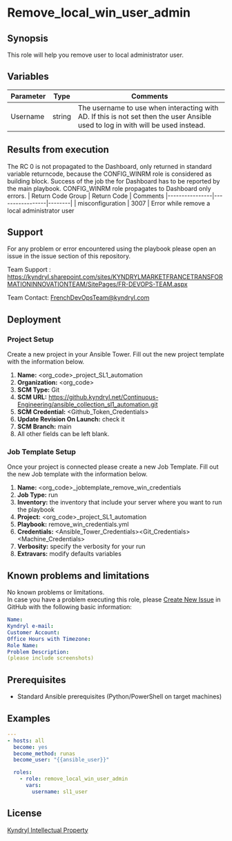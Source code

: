 # Remove_local_win_user_admin

## Synopsis

This role will help you remove user to local administrator user.

## Variables

| Parameter | Type   | Comments                                                                                                                       |
|-----------|--------|--------------------------------------------------------------------------------------------------------------------------------|
| Username  | string | The username to use when interacting with AD. If this is not set then the user Ansible used to log in with will be used instead.|

## Results from execution

The RC 0 is not propagated to the Dashboard, only returned in standard variable returncode, because the CONFIG_WINRM role is considered as building block. Success of the job the for Dashboard has to be reported by the main playbook. CONFIG_WINRM role propagates to Dashboard only errors.
| Return Code Group | Return Code | Comments
|----------------|-----------------|--------|
| misconfiguration | 3007 | Error while remove a local administrator user

## Support

For any problem or error encountered using the playbook please open an issue in the issue section of this repository.

Team Support : <https://kyndryl.sharepoint.com/sites/KYNDRYLMARKETFRANCETRANSFORMATIONINNOVATIONTEAM/SitePages/FR-DEVOPS-TEAM.aspx>

Team Contact: FrenchDevOpsTeam@kyndryl.com

## Deployment

### Project Setup

Create a new project in your Ansible Tower.
Fill out the new project template with the information below.

1. **Name:** <org_code>_project_SL1_automation
2. **Organization:** <org_code>
3. **SCM Type:** Git
4. **SCM URL:** <https://github.kyndryl.net/Continuous-Engineering/ansible_collection_sl1_automation.git>
5. **SCM Credential:** <Github_Token_Credentials>
6. **Update Revision On Launch:** check it
7. **SCM Branch:** main
8. All other fields can be left blank.

### Job Template Setup

Once your project is connected please create a new Job Template.
Fill out the new Job template with the information below.

1. **Name:** <org_code>_jobtemplate_remove_win_credentials
2. **Job Type:** run
3. **Inventory:** the inventory that include your server where you want to run the playbook
4. **Project:** <org_code>_project_SL1_automation
5. **Playbook:** remove_win_credentials.yml
6. **Credentials:** <Ansible_Tower_Credentials><Git_Credentials><Machine_Credentials>
7. **Verbosity:** specify the verbosity for your run
8. **Extravars:** modify defaults variables

## Known problems and limitations

No known problems or limitations.  
In case you have a problem executing this role, please [Create New Issue](https://github.kyndryl.net/Continuous-Engineering/ansible_collection_sl1_automation/issues) in GitHub with the following basic information:

```yaml
Name:
Kyndryl e-mail:
Customer Account:
Office Hours with Timezone:
Role Name:
Problem Description:
(please include screenshots)

```

## Prerequisites

- Standard Ansible prerequisites (Python/PowerShell on target machines)

## Examples

```yaml
---
- hosts: all
  become: yes
  become_method: runas
  become_user: "{{ansible_user}}"

  roles:
    - role: remove_local_win_user_admin
      vars:
        username: sl1_user
```

## License

[Kyndryl Intellectual Property](https://github.kyndryl.net/Continuous-Engineering/CE-Documentation/blob/master/files/LICENSE.md)
